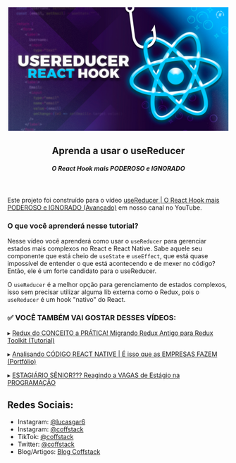<div align="center">
<img src="docs/images/cover.jpg"  width="500" alt="Logo" />
<h2>Aprenda a usar o useReducer
</h2>
<h5>O React Hook mais PODEROSO e IGNORADO</h5>

<br>
</div>

Este projeto foi construído para o vídeo [useReducer | O React Hook mais PODEROSO e IGNORADO (Avançado)](https://youtu.be/7SyjAOfuVZk) em nosso canal no YouTube.

### O que você aprenderá nesse tutorial?

Nesse vídeo você aprenderá como usar o `useReducer` para gerenciar estados mais complexos no React e React Native. Sabe aquele seu componente que está cheio de `useState` e `useEffect`, que está quase impossível de entender o que está acontecendo e de mexer no código? Então, ele é um forte candidato para o useReducer.

O `useReducer` é a melhor opção para gerenciamento de estados complexos, isso sem precisar utilizar alguma lib externa como o Redux, pois o `useReducer` é um hook "nativo" do React.
<br>

### ✅ VOCÊ TAMBÉM VAI GOSTAR DESSES VÍDEOS:

▸ [Redux do CONCEITO a PRÁTICA! Migrando Redux Antigo para Redux Toolkit (Tutorial)](https://youtu.be/HGMd3dbB-lM)

▸ [Analisando CÓDIGO REACT NATIVE | É isso que as EMPRESAS FAZEM (Portfólio)](https://youtu.be/XL6gsVk1eMg)

▸ [ESTAGIÁRIO SÊNIOR??? Reagindo a VAGAS de Estágio na PROGRAMAÇÃO](https://youtu.be/qm_5bm7c3VY)

## Redes Sociais:

- Instagram: [@lucasgar6](https://www.instagram.com/lucasgar6/)
- Instagram: [@coffstack](https://www.instagram.com/coffstack/)
- TikTok: [@coffstack](https://www.tiktok.com/@coffstack)
- Twitter: [@coffstack](https://twitter.com/coffstack)
- Blog/Artigos: [Blog Coffstack](https://blog.coffstack.com/)
